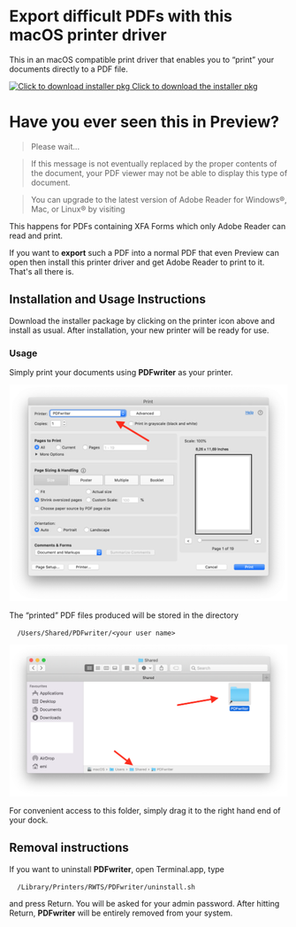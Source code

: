 # Export difficult PDFs with this macOS printer driver

This in an macOS compatible print driver that enables you to “print” your documents directly to a PDF file.

[![](https://raw.githubusercontent.com/rodyager/RWTS-PDFwriter/master/sources/PDFwriter.iconset/icon_256x256.png "Click to download installer pkg")
Click to download the installer pkg](https://github.com/emilianbold/RWTS-PDFwriter/releases/download/v1.0.2/RWTS-PDFwriter.pkg)


# Have you ever seen this in Preview?

> Please wait...

> If this message is not eventually replaced by the proper contents of the document, your PDF viewer may not be able to display this type of document.

> You can upgrade to the latest version of Adobe Reader for Windows®, Mac, or Linux® by visiting

This happens for PDFs containing XFA Forms which only Adobe Reader can read and print.

If you want to **export** such a PDF into a normal PDF that even Preview can open then install this printer driver and get Adobe Reader to print to it. That's all there is.


## Installation and Usage Instructions
Download the installer package by clicking on the printer icon above and install as usual. After installation, your new printer will be ready for use.

### Usage

Simply print your documents using **PDFwriter** as your printer. 

![Print to PDFwriter](print-to-pdfprinter.png)

The “printed” PDF files produced will be stored in the directory 

`   /Users/Shared/PDFwriter/<your user name>   `

![PDFwriter folder](shared-folder.png)

For convenient access to this folder, simply drag it to the right hand end of your dock.

## Removal instructions
If you want to uninstall **PDFwriter**, open Terminal.app, type 

`   /Library/Printers/RWTS/PDFwriter/uninstall.sh   `

and press Return. You will be asked for your admin password. After hitting Return, **PDFwriter** will be entirely removed from your system. 

